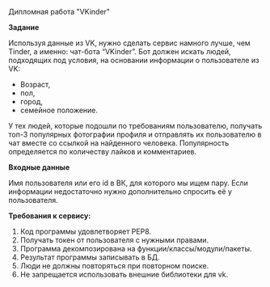 Дипломная работа "VKinder"

<b>Задание</b>

Используя данные из VK, нужно сделать сервис намного лучше, чем Tinder, а именно: чат-бота “VKinder”. Бот должен искать людей, подходящих под условия, на основании информации о пользователе из VK:

<ul>
<li>Возраст,<br></li>
<li>пол,<br></li>
<li>город,<br></li>
<li>семейное положение.<br></li>
</ul>
У тех людей, которые подошли по требованиям пользователю, получать топ-3 популярных фотографии профиля и отправлять их пользователю в чат вместе со ссылкой на найденного человека.
Популярность определяется по количеству лайков и комментариев.

<b>Входные данные</b>

Имя пользователя или его id в ВК, для которого мы ищем пару. Если информации недостаточно нужно дополнительно спросить её у пользователя.

<b>Требования к сервису:</b>
<ol>
<li>Код программы удовлетворяет PEP8.<br></li>
<li>Получать токен от пользователя с нужными правами.<br></li>
<li>Программа декомпозирована на функции/классы/модули/пакеты.<br></li>
<li>Результат программы записывать в БД.<br></li>
<li>Люди не должны повторяться при повторном поиске.<br></li>
<li>Не запрещается использовать внешние библиотеки для vk.<br></li>
</ol>
